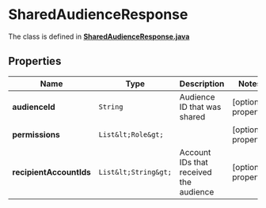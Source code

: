 

# SharedAudienceResponse

The class is defined in **[SharedAudienceResponse.java](../../src/main/java/org/openapitools/model/SharedAudienceResponse.java)**

## Properties

Name | Type | Description | Notes
------------ | ------------- | ------------- | -------------
**audienceId** | `String` | Audience ID that was shared |  [optional property]
**permissions** | `List&lt;Role&gt;` |  |  [optional property]
**recipientAccountIds** | `List&lt;String&gt;` | Account IDs that received the audience |  [optional property]






